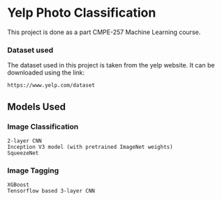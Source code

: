 # Yelp Photo Classification

This project is done as a part CMPE-257 Machine Learning course.

### Dataset used

The dataset used in this project is taken from the yelp website. It can be downloaded using the link:
```
https://www.yelp.com/dataset
```

## Models Used

### Image Classification
```
2-layer CNN
Inception V3 model (with pretrained ImageNet weights)
SqueezeNet
```

### Image Tagging
```
XGBoost
Tensorflow based 3-layer CNN
```
